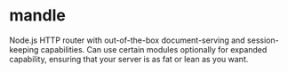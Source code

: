 mandle
======

Node.js HTTP router with out-of-the-box document-serving and session-keeping capabilities. Can use certain modules optionally for expanded capability, ensuring that your server is as fat or lean as you want.
